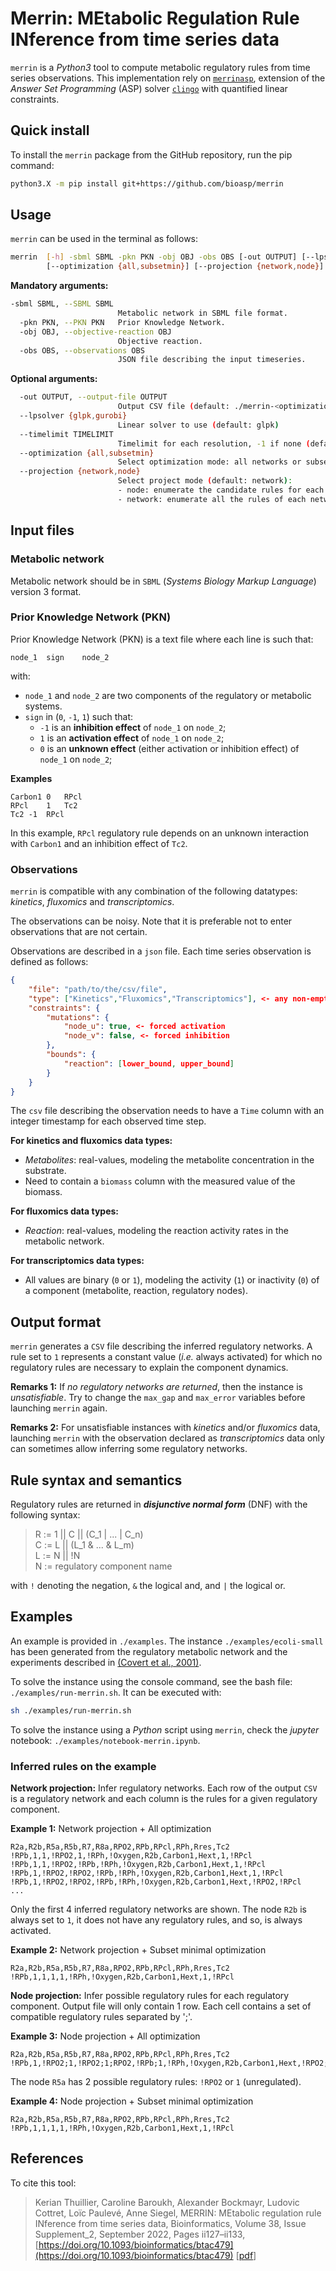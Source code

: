 # Merrin: MEtabolic Regulation Rule INference from time series data

`merrin` is a *Python3* tool to compute metabolic regulatory rules from time series observations.
This implementation rely on [`merrinasp`](https://github.com/kthuillier/merrinasp), extension of the *Answer Set Programming* (ASP) solver [`clingo`](https://arxiv.org/abs/1705.09811) with quantified linear constraints.

## Quick install

To install the `merrin` package from the GitHub repository, run the pip command:
```sh
python3.X -m pip install git+https://github.com/bioasp/merrin
```

## Usage

`merrin` can be used in the terminal as follows:
```sh
merrin  [-h] -sbml SBML -pkn PKN -obj OBJ -obs OBS [-out OUTPUT] [--lpsolver {glpk,gurobi}] [--timelimit TIMELIMIT]
        [--optimization {all,subsetmin}] [--projection {network,node}]
```

**Mandatory arguments:**
```sh
-sbml SBML, --SBML SBML
                        Metabolic network in SBML file format.
  -pkn PKN, --PKN PKN   Prior Knowledge Network.
  -obj OBJ, --objective-reaction OBJ
                        Objective reaction.
  -obs OBS, --observations OBS
                        JSON file describing the input timeseries.
```

**Optional arguments:**
```sh
  -out OUTPUT, --output-file OUTPUT
                        Output CSV file (default: ./merrin-<optimization>-<projection>-<timestamp>.csv)
  --lpsolver {glpk,gurobi}
                        Linear solver to use (default: glpk)
  --timelimit TIMELIMIT
                        Timelimit for each resolution, -1 if none (default: -1)
  --optimization {all,subsetmin}
                        Select optimization mode: all networks or subset minimal ones only (default: subsetmin)
  --projection {network,node}
                        Select project mode (default: network):
                        - node: enumerate the candidate rules for each node;
                        - network: enumerate all the rules of each network
```


## Input files

### Metabolic network

Metabolic network should be in `SBML` (*Systems Biology Markup Language*) version 3 format.

### Prior Knowledge Network (PKN)

Prior Knowledge Network (PKN) is a text file where each line is such that:
```text
node_1  sign    node_2
```
with:
* `node_1` and `node_2` are two components of the regulatory or metabolic systems.
* `sign` in (`0`, `-1`, `1`) such that:
  - `-1` is an **inhibition effect** of `node_1` on `node_2`;
  - `1` is an **activation effect** of `node_1` on `node_2`;
  - `0` is an **unknown effect** (either activation or inhibition effect) of `node_1` on `node_2`;

**Examples**
```text
Carbon1	0	RPcl
RPcl	1	Tc2
Tc2	-1	RPcl
```
In this example, `RPcl` regulatory rule depends on an unknown interaction with `Carbon1` and an inhibition effect of `Tc2`.

### Observations

`merrin` is compatible with any combination of the following datatypes: *kinetics*, *fluxomics* and *transcriptomics*.

The observations can be noisy.
Note that it is preferable not to enter observations that are not certain.

Observations are described in a `json` file. Each time series observation is defined as follows:
```json
{
    "file": "path/to/the/csv/file",
    "type": ["Kinetics","Fluxomics","Transcriptomics"], <- any non-empty subset
    "constraints": {
        "mutations": {
            "node_u": true, <- forced activation
            "node_v": false, <- forced inhibition
        },
        "bounds": {
            "reaction": [lower_bound, upper_bound]
        }
    }
}
```

The `csv` file describing the observation needs to have a `Time` column with an integer timestamp for each observed time step.

**For kinetics and fluxomics data types:**
- *Metabolites*: real-values, modeling the metabolite concentration in the substrate.
- Need to contain a `biomass` column with the measured value of the biomass.

**For fluxomics data types:**
- *Reaction*: real-values, modeling the reaction activity rates in the metabolic network.

**For transcriptomics data types:**
- All values are binary (`0` or `1`), modeling the activity (`1`) or inactivity (`0`) of a component (metabolite, reaction, regulatory nodes).

## Output format

`merrin` generates a `CSV` file describing the inferred regulatory networks.
A rule set to `1` represents a constant value (*i.e.* always activated) for which no regulatory rules are necessary to explain the component dynamics.

**Remarks 1:** If *no regulatory networks are returned*, then the instance is *unsatisfiable*.
Try to change the `max_gap` and `max_error` variables before launching `merrin` again.

**Remarks 2:** For unsatisfiable instances with *kinetics* and/or *fluxomics* data, launching `merrin` with the observation declared as *transcriptomics* data only can sometimes allow inferring some regulatory networks. 

## Rule syntax and semantics 

Regulatory rules are returned in ***disjunctive normal form*** (DNF) with the following syntax:
> R := 1 || C || (C_1 | ... | C_n)  
> C := L || (L_1 & ... & L_m)  
> L := N || !N  
> N := regulatory component name  

with `!` denoting the negation, `&` the logical and, and `|` the logical or.

## Examples

An example is provided in `./examples`.
The instance `./examples/ecoli-small` has been generated from the regulatory metabolic network and the experiments described in [(Covert et al., 2001)](https://www.sciencedirect.com/science/article/pii/S0022519301924051?via%3Dihub).

To solve the instance using the console command, see the bash file: `./examples/run-merrin.sh`.
It can be executed with:
```bash
sh ./examples/run-merrin.sh
```

To solve the instance using a *Python* script using `merrin`, check the *jupyter* notebook: `./examples/notebook-merrin.ipynb`.

### Inferred rules on the example

**Network projection:** Infer regulatory networks.
Each row of the output `CSV` is a regulatory network and each column is the rules for a given regulatory component.

**Example 1:** Network projection + All optimization
```csv
R2a,R2b,R5a,R5b,R7,R8a,RPO2,RPb,RPcl,RPh,Rres,Tc2
!RPb,1,1,!RPO2,1,!RPh,!Oxygen,R2b,Carbon1,Hext,1,!RPcl
!RPb,1,1,!RPO2,!RPb,!RPh,!Oxygen,R2b,Carbon1,Hext,1,!RPcl
!RPb,1,!RPO2,!RPO2,!RPb,!RPh,!Oxygen,R2b,Carbon1,Hext,1,!RPcl
!RPb,1,!RPO2,!RPO2,!RPb,!RPh,!Oxygen,R2b,Carbon1,Hext,!RPO2,!RPcl
...
```
Only the first 4 inferred regulatory networks are shown.
The node `R2b` is always set to `1`, it does not have any regulatory rules, and so, is always activated.

**Example 2:** Network projection + Subset minimal optimization
```csv
R2a,R2b,R5a,R5b,R7,R8a,RPO2,RPb,RPcl,RPh,Rres,Tc2
!RPb,1,1,1,1,!RPh,!Oxygen,R2b,Carbon1,Hext,1,!RPcl
```

**Node projection:** Infer possible regulatory rules for each regulatory component.
Output file will only contain 1 row.
Each cell contains a set of compatible regulatory rules separated by ';'.

**Example 3:** Node projection + All optimization
```csv
R2a,R2b,R5a,R5b,R7,R8a,RPO2,RPb,RPcl,RPh,Rres,Tc2
!RPb,1,!RPO2;1,!RPO2;1;RPO2,!RPb;1,!RPh,!Oxygen,R2b,Carbon1,Hext,!RPO2;1,!RPcl
```
The node `R5a` has 2 possible regulatory rules: `!RPO2` or `1` (unregulated).

**Example 4:** Node projection + Subset minimal optimization
```csv
R2a,R2b,R5a,R5b,R7,R8a,RPO2,RPb,RPcl,RPh,Rres,Tc2
!RPb,1,1,1,1,!RPh,!Oxygen,R2b,Carbon1,Hext,1,!RPcl
```

## References

To cite this tool:
> Kerian Thuillier, Caroline Baroukh, Alexander Bockmayr, Ludovic Cottret, Loïc Paulevé, Anne Siegel, MERRIN: MEtabolic regulation rule INference from time series data, Bioinformatics, Volume 38, Issue Supplement_2, September 2022, Pages ii127–ii133, [https://doi.org/10.1093/bioinformatics/btac479](https://doi.org/10.1093/bioinformatics/btac479) \[[pdf](https://hal.science/hal-03207589v3/document)\]